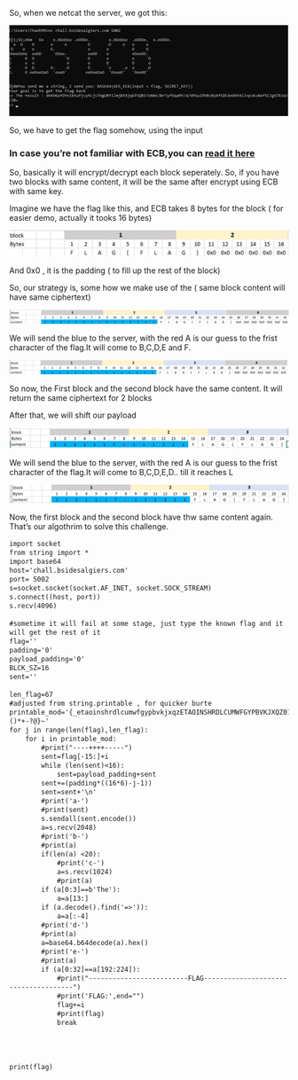 So, when we netcat the server, we got this:

![](1.png)

So, we have to get the flag somehow, using the input

### In case you’re not familiar with ECB,you can [read it here](https://en.wikipedia.org/wiki/Block_cipher_mode_of_operation#Electronic_codebook_(ECB))

So, basically it will encrypt/decrypt each block seperately. So, if you have two
blocks with same content, it will be the same after encrypt using ECB with same
key.

Imagine we have the flag like this, and ECB takes 8 bytes for the block ( for
easier demo, actually it tooks 16 bytes)

![](2.png)

And 0x0 , it is the padding ( to fill up the rest of the block)

So, our strategy is, some how we make use of the ( same block content will have
same ciphertext)

![](3.png)

We will send the blue to the server, with the red A is our guess to the frist
character of the flag.It will come to B,C,D,E and F.

![](4.png)

So now, the First block and the second block have the same content. It will
return the same ciphertext for 2 blocks

After that, we will shift our payload

![](5.png)

We will send the blue to the server, with the red A is our guess to the frist
character of the flag.It will come to B,C,D,E,D.. till it reaches L

![](6.png)

Now, the first block and the second block have thw same content again. That’s
our algothrim to solve this challenge.

~~~~~~~~~~~~~~~~~~~~~~~~~~~~~~~~~~~~~~~~~~~~~~~~~~~~~~~~~~~~~~~~~~~~~~~~~~~~~~~~
import socket 
from string import *
import base64
host='chall.bsidesalgiers.com'
port= 5002
s=socket.socket(socket.AF_INET, socket.SOCK_STREAM)
s.connect((host, port))
s.recv(4096)

#sometime it will fail at some stage, just type the known flag and it will get the rest of it
flag=''
padding='0'
payload_padding='0'
BLCK_SZ=16
sent=''

len_flag=67
#adjusted from string.printable , for quicker burte 
printable_mod='{_etaoinshrdlcumwfgypbvkjxqzETAOINSHRDLCUMWFGYPBVKJXQZ0123456789!#$%&()*+-?@}~'
for j in range(len(flag),len_flag):
    for i in printable_mod:
        #print("----++++-----")
        sent=flag[-15:]+i
        while (len(sent)<16):
            sent=payload_padding+sent
        sent+=(padding*((16*6)-j-1))
        sent=sent+'\n'
        #print('a-')
        #print(sent)
        s.sendall(sent.encode())
        a=s.recv(2048)
        #print('b-')
        #print(a)
        if(len(a) <20):
            #print('c-')
            a=s.recv(1024)
            #print(a)
        if (a[0:3]==b'The'):
            a=a[13:]
        if (a.decode().find('=>')):
            a=a[:-4]
        #print('d-')    
        #print(a)
        a=base64.b64decode(a).hex()
        #print('e-')
        #print(a)        
        if (a[0:32]==a[192:224]):
            #print("-------------------------FLAG-------------------------------------")
            #print('FLAG:',end="")
            flag+=i
            #print(flag)
            break 



  
print(flag)                     
~~~~~~~~~~~~~~~~~~~~~~~~~~~~~~~~~~~~~~~~~~~~~~~~~~~~~~~~~~~~~~~~~~~~~~~~~~~~~~~~
